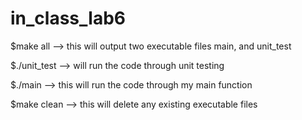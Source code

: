 # in_class_lab6

$make all  –> this will output two executable files main, and unit_test

$./unit_test  –> will run the code through unit testing

$./main  –> this will run the code through my main function

$make clean  –> this will delete any existing executable files
